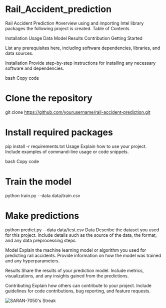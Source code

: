 # Rail_Accident_prediction
Rail Accident Prediction
#overview
using and importing Intel library packages the following project is created.
Table of Contents

Installation
Usage
Data
Model
Results
Contribution
Getting Started

List any prerequisites here, including software dependencies, libraries, and data sources.

Installation
Provide step-by-step instructions for installing any necessary software and dependencies.

bash
Copy code
# Clone the repository
git clone https://github.com/yourusername/rail-accident-prediction.git

# Install required packages
pip install -r requirements.txt
Usage
Explain how to use your project. Include examples of command-line usage or code snippets.

bash
Copy code
# Train the model
python train.py --data data/train.csv

# Make predictions
python predict.py --data data/test.csv
Data
Describe the dataset you used for this project. Include details such as the source of the data, the format, and any data preprocessing steps.

Model
Explain the machine learning model or algorithm you used for predicting rail accidents. Provide information on how the model was trained and any hyperparameters.

Results
Share the results of your prediction model. Include metrics, visualizations, and any insights gained from the predictions.

Contributing
Explain how others can contribute to your project. Include guidelines for code contributions, bug reporting, and feature requests.


![SARAN-7050's Streak](https://github-readme-streak-stats.herokuapp.com/?user=SARAN-7050&theme=shades-of-purple&hide_border=false)
